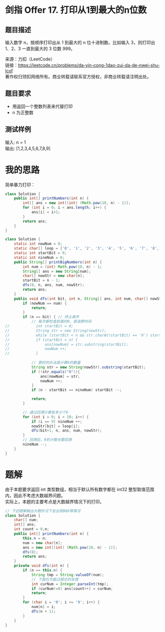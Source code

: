 # 剑指 Offer 17. 打印从1到最大的n位数
## 题目描述
输入数字 n，按顺序打印出从 1 到最大的 n 位十进制数。比如输入 3，则打印出 1、2、3 一直到最大的 3 位数 999。<br />

来源：力扣（LeetCode） <br />
链接：https://leetcode.cn/problems/da-yin-cong-1dao-zui-da-de-nwei-shu-lcof <br />
著作权归领扣网络所有。商业转载请联系官方授权，非商业转载请注明出处。<br />
## 题目要求
- 用返回一个整数列表来代替打印
- n 为正整数
## 测试样例
输入: n = 1 <br />
输出: [1,2,3,4,5,6,7,8,9] <br />
# 我的思路
简单暴力打印：
```java
class Solution {
    public int[] printNumbers(int n) {
        int[] ans = new int[(int) (Math.pow(10, n) - 1)];
        for (int i = 0; i < ans.length; i++) {
            ans[i] = i+1;
        }
        return ans;
    }
}
```
```java
class Solution {
    static int nowNum = 0;
    static char[] loop = {'0', '1', '2', '3', '4', '5', '6', '7', '8', '9'};
    static int startBit = 0;
    static int nineNum = 0;
    public String[] printBigNumbers(int n) {
        int num = (int) Math.pow(10, n) - 1;
        String[] ans = new String[num];
        char[] nowStr = new char[n];
        startBit = n - 1;
        dfs(0, n, ans, num, nowStr);
        return ans;
    }
    public void dfs(int bit, int n, String[] ans, int num, char[] nowStr) {
        if (nowNum == num) {
            return;
        }
        if (n == bit) { // 终止条件
            // 每次都检查前面的0，很浪费时间
//            int startBit = 0;
//            String str = new String(nowStr);
//            while (startBit < n && str.charAt(startBit) == '0') startBit ++;
//            if (startBit < n) {
//                ans[nowNum] = str.substring(startBit);
//                nowNum ++;
//            }
            
            // 更好的办法是计算9的数量
            String str = new String(nowStr).substring(startBit);
            if (!str.equals("0")){
                ans[nowNum] = str;
                nowNum ++;
            }
            if (n - startBit == nineNum) startBit --;

            return;
        }

        // 通过回溯计算有多少个9
        for (int i = 0; i < 10; i++) {
            if (i == 9) nineNum ++;
            nowStr[bit] = loop[i];
            dfs(bit+1, n, ans, num, nowStr);
        }
        // 回溯后，9的计数也要回溯
        nineNum --;
    }
}
```
# 题解
由于本题要求返回 int 类型数组，相当于默认所有数字都在 int32 整型取值范围内，因此不考虑大数越界问题。</br>
实际上，本题的主要考点是大数越界情况下的打印。</br>
```java
// 下述题解输出大数形况下会出现000等情况
class Solution {
    char[] num;
    int[] ans;
    int count = 0,n;
    public int[] printNumbers(int n) {
        this.n = n;
        num = new char[n];
        ans = new int[(int) (Math.pow(10, n) - 1)];
        dfs(0);
        return ans;
    }
    private void dfs(int n) {
        if (n == this.n) {
            String tmp = String.valueOf(num);
            // 下面仅为能过提交的处理
            int curNum = Integer.parseInt(tmp);
            if (curNum!=0) ans[count++] = curNum;
            return;
        }
        for (char i = '0'; i <= '9'; i++) {
            num[n] = i;
            dfs(n + 1);
        }
    }
}
```
